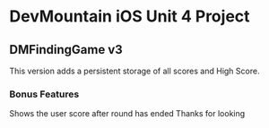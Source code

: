 # DevMountain iOS Unit 4 Project

## DMFindingGame v3

This version adds a persistent storage of all scores and High Score.

### Bonus Features

Shows the user score after round has ended
Thanks for looking
